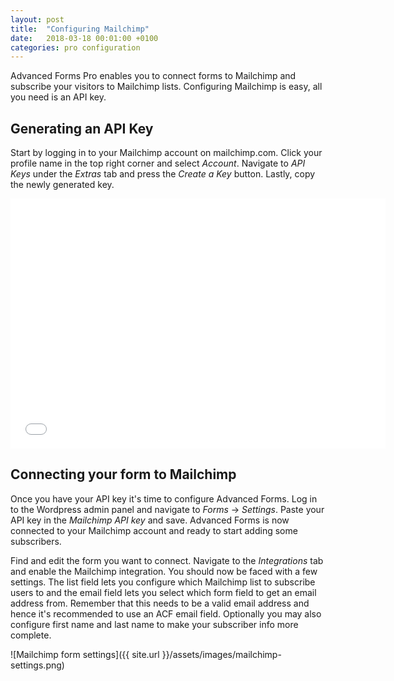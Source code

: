 ```yaml
---
layout: post
title:  "Configuring Mailchimp"
date:   2018-03-18 00:01:00 +0100
categories: pro configuration
---
```


Advanced Forms Pro enables you to connect forms to Mailchimp and subscribe your visitors to Mailchimp lists. Configuring Mailchimp is easy, all you need is an API key.

## Generating an API Key

Start by logging in to your Mailchimp account on mailchimp.com. Click your profile name in the top right corner and select *Account*. Navigate to *API Keys* under the *Extras* tab and press the *Create a Key* button. Lastly, copy the newly generated key.

<iframe src="//fast.wistia.net/embed/iframe/0x8n36j330" allowtransparency="true" frameborder="0" scrolling="no" class="wistia_embed" name="wistia_embed" allowfullscreen="allowfullscreen" mozallowfullscreen="mozallowfullscreen" webkitallowfullscreen="webkitallowfullscreen" oallowfullscreen="oallowfullscreen" msallowfullscreen="msallowfullscreen" width="600" height="400"></iframe>


## Connecting your form to Mailchimp

Once you have your API key it's time to configure Advanced Forms. Log in to the Wordpress admin panel and navigate to *Forms* → *Settings*. Paste your API key in the *Mailchimp API key* and save. Advanced Forms is now connected to your Mailchimp account and ready to start adding some subscribers.

Find and edit the form you want to connect. Navigate to the *Integrations* tab and enable the Mailchimp integration. You should now be faced with a few settings. The list field lets you configure which Mailchimp list to subscribe users to and the email field lets you select which form field to get an email address from. Remember that this needs to be a valid email address and hence it's recommended to use an ACF email field. Optionally you may also configure first name and last name to make your subscriber info more complete.

![Mailchimp form settings]({{ site.url }}/assets/images/mailchimp-settings.png)